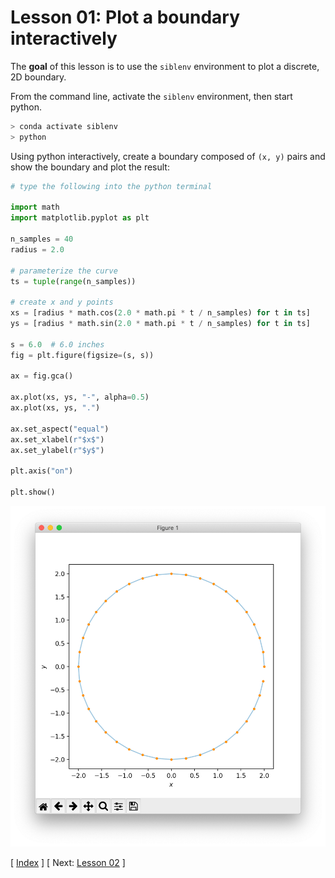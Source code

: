 # Lesson 01: Plot a boundary interactively

The **goal** of this lesson is to use the `siblenv` environment to plot a discrete, 2D boundary.

From the command line, activate the `siblenv` environment, then start python.

```bash
> conda activate siblenv
> python
```

Using python interactively, create a boundary composed of `(x, y)` pairs and show the boundary and plot the result:

```python
# type the following into the python terminal

import math
import matplotlib.pyplot as plt

n_samples = 40
radius = 2.0

# parameterize the curve
ts = tuple(range(n_samples))

# create x and y points
xs = [radius * math.cos(2.0 * math.pi * t / n_samples) for t in ts]
ys = [radius * math.sin(2.0 * math.pi * t / n_samples) for t in ts]

s = 6.0  # 6.0 inches
fig = plt.figure(figsize=(s, s))

ax = fig.gca()

ax.plot(xs, ys, "-", alpha=0.5)
ax.plot(xs, ys, ".")

ax.set_aspect("equal")
ax.set_xlabel(r"$x$")
ax.set_ylabel(r"$y$")

plt.axis("on")

plt.show()
```

![circle_boundary](fig/circle_boundary.png)

[ [Index](README.md) ]
[ Next: [Lesson 02](lesson_02.md) ]

